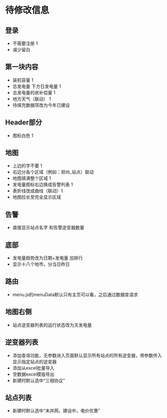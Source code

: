# 待修改信息

## 登录

* 不需要注册 1
* 减少留白

## 第一块内容

* 装机容量 1
* 总发电量  下方日发电量 1
* 总发电量的炭补偿量 1
* 地方天气（联动） 1
* 待填充数据项改为今年已建设

## Header部分

* 图标白色 1

## 地图

* 上边的字不要 1
* 右边分各个区域（例如：郑州_站点）联动
* 地图填满整个区域 1
* 发电量图标右边换成告警列表 1
* 表折线改成曲线（联动）1
* 地图拉长至完全显示区域

## 告警  

* 直接显示站点名字 和告警逆变器数量

## 底部  

* 发电量趋势改为日期+发电量 加排行
* 显示十八个地市，分当日昨日

## 路由

* menu.js的menuData默认只有主页可以看，之后通过数据库请求

## 地图右侧

* 站点逆变器列表的运行状态改为天发电量

## 逆变器列表

* 添加查询功能，无参数进入页面默认显示所有站点的所有逆变器，带参数传入显示指定站点的逆变器
* 添加从excel批量导入
* 空数据excel模版导出
* 新建时默认选中“三相协议”

## 站点列表

* 新建时默认选中“未并网，建设中，电价优惠”

